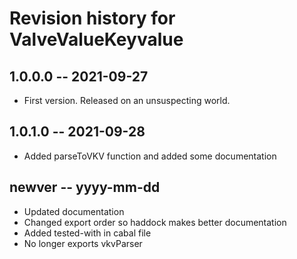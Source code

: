# Revision history for ValveValueKeyvalue

## 1.0.0.0 -- 2021-09-27

* First version. Released on an unsuspecting world.

## 1.0.1.0 -- 2021-09-28

* Added parseToVKV function and added some documentation

## newver -- yyyy-mm-dd

* Updated documentation
* Changed export order so haddock makes better documentation
* Added tested-with in cabal file
* No longer exports vkvParser